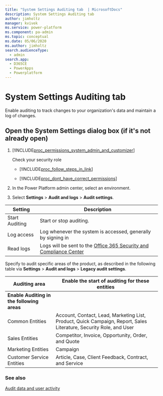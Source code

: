 ```yaml
---
title: "System Settings Auditing tab  | MicrosoftDocs"
description: System Settings Auditing tab 
author: jimholtz
manager: kvivek
ms.service: power-platform
ms.component: pa-admin
ms.topic: conceptual
ms.date: 05/06/2020
ms.author: jimholtz
search.audienceType: 
  - admin
search.app: 
  - D365CE
  - PowerApps
  - Powerplatform
---
```

# System Settings Auditing tab

Enable auditing to track changes to your organization's data and maintain a log of changes. 
  
## Open the System Settings dialog box (if it's not already open)  
  
1. [!INCLUDE[proc_permissions_system_admin_and_customizer](../includes/proc-permissions-system-admin-and-customizer.md)]  
  
    Check your security role  
  
   - [!INCLUDE[proc_follow_steps_in_link](../includes/proc-follow-steps-in-link.md)]  
  
   - [!INCLUDE[proc_dont_have_correct_permissions](../includes/proc-dont-have-correct-permissions.md)]  
  
2. In the Power Platform admin center, select an environment. 

3. Select **Settings** > **Audit and logs** > **Audit settings**. 
    
|      Setting |     Description    |
|--------------------|---------------------|
| Start Auditing   | Start or stop auditing.    |
| Log access | Log whenever the system is accessed, generally by signing in  |  
| Read logs | Logs will be sent to the [Office 365 Security and Compliance Center](https://protection.office.com/homepage) |

<!--
| Audit user access  | If enabled, model-driven apps in Dynamics 365, such as Dynamics 365 Sales and Customer Service, tracks when the user started accessing model-driven apps in Dynamics 365 and whether or not the user accessed the application by using the web application or [!INCLUDE[pn_crm_for_outlook_short](../includes/pn-crm-for-outlook-short.md)]. | 
-->

Specify to audit specific areas of the product, as described in the following table via **Settings** > **Audit and logs** > **Legacy audit settings**.  

|Auditing area|Enable the start of auditing for these entities|  
|-------------------|-----------------------------------------------------|  
|**Enable Auditing in the following areas**||
|Common Entities|Account, Contact, Lead, Marketing List, Product, Quick Campaign, Report, Sales Literature, Security Role, and User|  
|Sales Entities|Competitor, Invoice, Opportunity, Order, and Quote|  
|Marketing Entities|Campaign|  
|Customer Service Entities|Article, Case, Client Feedback, Contract, and Service|  
  
### See also  
 [Audit data and user activity](https://docs.microsoft.com/powerapps/developer/common-data-service/audit-user-access)
